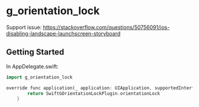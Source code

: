 # g_orientation_lock

Support issue: https://stackoverflow.com/questions/50756091/ios-disabling-landscape-launchscreen-storyboard

## Getting Started

In AppDelegate.swift:

```dart
import g_orientation_lock

override func application(_ application: UIApplication, supportedInterfaceOrientationsFor window: UIWindow?) -> UIInterfaceOrientationMask {
        return SwiftGOrientationLockPlugin.orientationLock
    }
```
